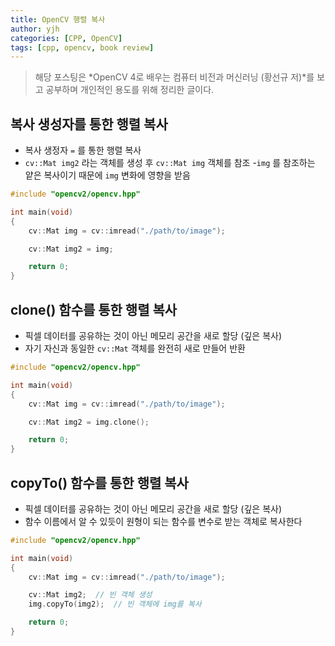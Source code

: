 ```yaml
---
title: OpenCV 행렬 복사
author: yjh
categories: [CPP, OpenCV]
tags: [cpp, opencv, book review]
---
```


> 해당 포스팅은 *OpenCV 4로 배우는 컴퓨터 비전과 머신러닝 (황선규 저)*를 보고 공부하며 개인적인 용도를 위해 정리한 글이다.

## 복사 생성자를 통한 행렬 복사

- 복사 생정자 `=` 를 통한 행렬 복사
- `cv::Mat img2` 라는 객체를 생성 후 `cv::Mat img` 객체를 참조
-`img` 를 참조하는 얕은 복사이기 때문에 `img` 변화에 영향을 받음

```cpp
#include "opencv2/opencv.hpp"

int main(void)
{
    cv::Mat img = cv::imread("./path/to/image");

    cv::Mat img2 = img;

    return 0;
}
```

## clone() 함수를 통한 행렬 복사

- 픽셀 데이터를 공유하는 것이 아닌 메모리 공간을 새로 할당 (깊은 복사)
- 자기 자신과 동일한 `cv::Mat` 객체를 완전히 새로 만들어 반환

```cpp
#include "opencv2/opencv.hpp"

int main(void)
{
    cv::Mat img = cv::imread("./path/to/image");

    cv::Mat img2 = img.clone();

    return 0;
}
```

## copyTo() 함수를 통한 행렬 복사

- 픽셀 데이터를 공유하는 것이 아닌 메모리 공간을 새로 할당 (깊은 복사)
- 함수 이름에서 알 수 있듯이 원형이 되는 함수를 변수로 받는 객체로 복사한다

```cpp
#include "opencv2/opencv.hpp"

int main(void)
{
    cv::Mat img = cv::imread("./path/to/image");

    cv::Mat img2;  // 빈 객체 생성
    img.copyTo(img2);  // 빈 객체에 img를 복사

    return 0;
}
```